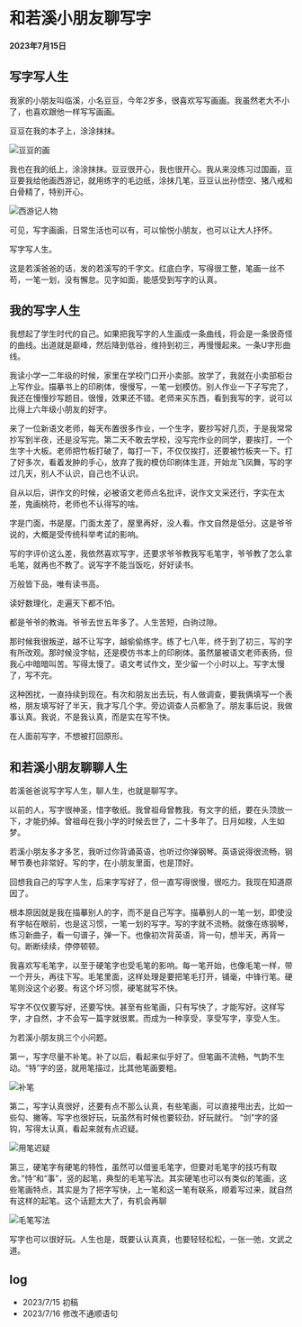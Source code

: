 # 和若溪小朋友聊写字

#### 2023年7月15日

## 写字写人生

我家的小朋友叫临溪，小名豆豆，今年2岁多，很喜欢写写画画。我虽然老大不小了，也喜欢跟他一样写写画画。

豆豆在我的本子上，涂涂抹抹。

![豆豆的画](./assets/4.jpeg)

我也在我的纸上，涂涂抹抹。豆豆很开心，我也很开心。我从来没练习过国画，豆豆要我给他画西游记，就用练字的毛边纸，涂抹几笔，豆豆认出孙悟空、猪八戒和白骨精了，特别开心。

![西游记人物](./assets/5.jpeg)

可见，写字画画，日常生活也可以有，可以愉悦小朋友，也可以让大人抒怀。

写字写人生。

这是若溪爸爸的话，发的若溪写的千字文。红底白字，写得很工整，笔画一丝不苟，一笔一划，没有懈怠。见字如面，能感受到写字的认真。

## 我的写字人生

我想起了学生时代的自己。如果把我写字的人生画成一条曲线，将会是一条很奇怪的曲线。出道就是巅峰，然后降到低谷，维持到初三，再慢慢起来。一条U字形曲线。

我读小学一二年级的时候，家里在学校门口开小卖部。放学了，我就在小卖部柜台上写作业。描摹书上的印刷体，慢慢写，一笔一划模仿。别人作业一下子写完了，我还在慢慢抄写题目。很慢，效果还不错。老师来买东西，看到我写的字，说可以比得上六年级小朋友的好字。

来了一位新语文老师，每天布置很多作业，一个生字，要抄写好几页，于是我常常抄写到半夜，还是没写完。第二天不敢去学校，没写完作业的同学，要挨打，一个生字十大板。老师把竹板打破了，每打一下，不仅仅挨打，还要被竹板夹一下。打了好多次，看着发肿的手心，放弃了我的模仿印刷体生涯，开始龙飞凤舞，写的字过几天，别人不认识，自己也不认识。

自从以后，讲作文的时候，必被语文老师点名批评，说作文文采还行，字实在太差，鬼画桃符，老师也不认得写的啥。

字是门面，书是屋。门面太差了，屋里再好，没人看。作文自然是低分。这是爷爷说的，大概是受传统科举考试的影响。

写的字评价这么差，我依然喜欢写字，还要求爷爷教我写毛笔字，爷爷教了怎么拿毛笔，就再也不教了。说写字不能当饭吃，好好读书。

万般皆下品，唯有读书高。

读好数理化，走遍天下都不怕。

都是爷爷的教诲。爷爷去世五年多了。人生苦短，白驹过隙。

那时候我很叛逆，越不让写字，越偷偷练字。练了七八年，终于到了初三，写的字有所改观。那时候没字帖，还是模仿书本上的印刷体。虽然屡被语文老师表扬，但我心中暗暗叫苦。写得太慢了。语文考试作文，至少留一个小时以上。写字太慢了，写不完。

这种困扰，一直持续到现在。有次和朋友出去玩，有人做调查，要我俩填写一个表格，朋友填写好了半天，我才写几个字。旁边调查人员都急了。朋友事后说，我做事认真。我说，不是我认真，而是实在写不快。

在人面前写字，不想被打回原形。

## 和若溪小朋友聊聊人生

若溪爸爸说写字写人生，聊人生，也就是聊写字。

以前的人，写字很神圣，惜字敬纸。我曾祖母曾教我，有文字的纸，要在头顶放一下，才能扔掉。曾祖母在我小学的时候去世了，二十多年了。日月如梭，人生如梦。

若溪小朋友多才多艺，我听过你背诵英语，也听过你弹钢琴。英语说得很流畅，钢琴节奏也非常好。写的字，在小朋友里面，也是顶好。

回想我自己的写字人生，后来字写好了，但一直写得很慢，很吃力。我现在知道原因了。

根本原因就是我在描摹别人的字，而不是自己写字。描摹别人的一笔一划，即使没有字帖在眼前，也是这习惯，一笔一划的写字。写的字就不流畅。就像在练钢琴，练习新曲子，看一句谱子，弹一下。也像初次背英语，背一句，想半天，再背一句。断断续续，停停顿顿。

我喜欢写毛笔字，以至于硬笔字也受毛笔的影响。每一笔开始，也像毛笔一样，带一个开头，再往下写。毛笔里面，这样处理是要把笔毛打开，铺毫，中锋行笔。硬笔则没这个必要。有这个坏习惯，硬笔就写不快。

写字不仅仅要写好，还要写快。甚至有些笔画，只有写快了，才能写好。这样写字，才自然，才不会写一篇字就很累。而成为一种享受，享受写字，享受人生。

为若溪小朋友挑三个小问题。

第一，写字尽量不补笔。补了以后，看起来似乎好了。但笔画不流畅，气韵不生动。“特”字的竖，就用笔描过，比其他笔画要粗。

![补笔](./assets/1.jpeg)

第二，写字认真很好，还要有点不那么认真，有些笔画，可以直接甩出去，比如一些勾、撇等。写字也很好玩，玩虽然有时候也要较劲，好玩就行。
“剑”字的竖钩，写得太认真，看起来就有点迟疑。

![用笔迟疑](./assets/2.jpeg)

第三，硬笔字有硬笔的特性，虽然可以借鉴毛笔字，但要对毛笔字的技巧有取舍。”恃“和“事”，竖的起笔，典型的毛笔写法。其实硬笔也可以有类似的笔画，这些笔画特点，其实是为了把字写快，上一笔和这一笔有联系，顺着写过来，就自然有这样的起笔。这个话题太大了，有机会再聊

![毛笔写法](./assets/3.jpeg)

写字也可以很好玩。人生也是，既要认认真真，也要轻轻松松，一张一弛，文武之道。

## log

- 2023/7/15 初稿
- 2023/7/16 修改不通顺语句